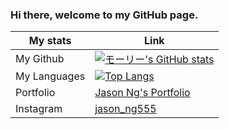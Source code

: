 ### Hi there, welcome to my GitHub page.

 My stats | Link |
|-----------|------|
| My Github |[![モーリー's GitHub stats](https://github-readme-stats.vercel.app/api?username=jasmix555&theme=apprentice&show_icons=true)](https://github.com/jasmix555/github-readme-stats) |
| My Languages | [![Top Langs](https://github-readme-stats.vercel.app/api/top-langs/?username=jasmix555&theme=apprentice&show_icons=true&layout=compact)](https://github.com/jasmix555/github-readme-stats) |
| Portfolio | [Jason Ng's Portfolio](https://jasmix555.github.io/Portfolio/)|
| Instagram | [jason_ng555](https://www.instagram.com/jason_ng555/) |
